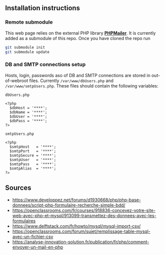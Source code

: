 ## Installation instructions

### Remote submodule

This web page relies on the external PHP library  __[PHPMailer](https://github.com/PHPMailer/PHPMailer.git)__.
It is currently added as a submodule of this repo. Once you have cloned the repo run
```sh
git submodule init
git submodule update
```

### DB and SMTP connections setup

Hosts, login, passwords aso of DB and SMTP connections are stored in out-of-webroot files. Currently `/var/www/dbUsers.php` and `/var/www/smtpUsers.php`. 
These files should contain the following variables: 
``` 
dbUsers.php 
```
```
<?php
  $dbHost = '****';
  $dbName = '****';
  $dbUser = '****'; 
  $dbPass = '****';
?>
```
``` 
smtpUsers.php 
```
```
<?php
  $smtpHost   = '****';
  $smtpPort   = '****';
  $smtpSecure = '****';
  $smtpUser   = '****';
  $smtpPass   = '****'; 
  $smtpAlias  = '****';
?>
```

## Sources 
* https://www.developpez.net/forums/d1930668/php/php-base-donnees/script-php-formulaire-recherche-simple-bdd/
* https://openclassrooms.com/fr/courses/918836-concevez-votre-site-web-avec-php-et-mysql/913099-transmettez-des-donnees-avec-les-formulaires
* https://www.delftstack.com/fr/howto/mysql/mysql-import-csv/
* https://openclassrooms.com/forum/sujet/remplissage-table-mysql-avec-un-fichier-csv
* https://analyse-innovation-solution.fr/publication/fr/php/comment-envoyer-un-mail-en-php

